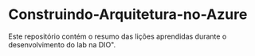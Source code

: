 # Construindo-Arquitetura-no-Azure
Este repositório contém o resumo das lições aprendidas durante o desenvolvimento do lab na DIO".
